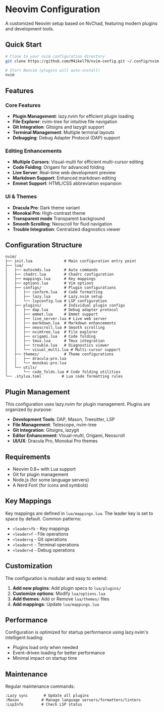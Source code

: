 # Neovim Configuration

A customized Neovim setup based on NvChad, featuring modern plugins and development tools.

## Quick Start

```bash
# Clone to your nvim configuration directory
git clone https://github.com/M4ikel79/nvim-config.git ~/.config/nvim

# Start Neovim (plugins will auto-install)
nvim
```

## Features

### Core Features
- **Plugin Management**: lazy.nvim for efficient plugin loading
- **File Explorer**: nvim-tree for intuitive file navigation
- **Git Integration**: Gitsigns and lazygit support
- **Terminal Management**: Multiple terminal layouts
- **Debugging**: Debug Adapter Protocol (DAP) support

### Editing Enhancements
- **Multiple Cursors**: Visual-multi for efficient multi-cursor editing
- **Code Folding**: Origami for advanced folding
- **Live Server**: Real-time web development preview
- **Markdown Support**: Enhanced markdown editing
- **Emmet Support**: HTML/CSS abbreviation expansion

### UI & Themes
- **Dracula Pro**: Dark theme variant
- **Monokai Pro**: High-contrast theme
- **Transparent mode** Transparent background
- **Smooth Scrolling**: Neoscroll for fluid navigation
- **Trouble Integration**: Centralized diagnostics viewer

## Configuration Structure

```
nvim/
├── init.lua              # Main configuration entry point
├── lua/
│   ├── autocmds.lua      # Auto commands
│   ├── chadrc.lua        # Chadrc configuration
│   ├── mappings.lua      # Key mappings
│   ├── options.lua       # Vim options
│   ├── configs/          # Plugin configurations
│   │   ├── conform.lua   # Code formatting
│   │   ├── lazy.lua      # Lazy.nvim setup
│   │   └── lspconfig.lua # LSP configuration
│   ├── plugins/          # Individual plugin configs
│   │   ├── dap.lua       # Debug adapter protocol
│   │   ├── emmet.lua     # Emmet support
│   │   ├── live_server.lua # Live web server
│   │   ├── markdown.lua  # Markdown enhancements
│   │   ├── neoscroll.lua # Smooth scrolling
│   │   ├── nvimtree.lua  # File explorer
│   │   ├── origami.lua   # Code folding
│   │   ├── tmux.lua      # Tmux integration
│   │   ├── trouble.lua   # Diagnostics viewer
│   │   └── visual_multi.lua # Multi-cursor support
│   ├── themes/           # Theme configurations
│   │   ├── dracula-pro.lua
│   │   └── monokai-pro.lua
│   └── utils/
│       └── code_folds.lua # Code folding utilities
└── .stylua.toml         # Lua code formatting rules
```

## Plugin Management

This configuration uses lazy.nvim for plugin management. Plugins are organized by purpose:

- **Development Tools**: DAP, Mason, Treesitter, LSP
- **File Management**: Telescope, nvim-tree
- **Git Integration**: Gitsigns, lazygit
- **Editor Enhancement**: Visual-multi, Origami, Neoscroll
- **UI/UX**: Dracula Pro, Monokai Pro themes

## Requirements

- Neovim 0.8+ with Lua support
- Git for plugin management
- Node.js (for some language servers)
- A Nerd Font (for icons and symbols)

## Key Mappings

Key mappings are defined in `lua/mappings.lua`. The leader key is set to space by default. Common patterns:

- `<leader>fk` - Key mappings
- `<leader>f` - File operations
- `<leader>g` - Git operations
- `<leader>t` - Terminal operations
- `<leader>d` - Debug operations

## Customization

The configuration is modular and easy to extend:

1. **Add new plugins**: Add plugin specs to `lua/plugins/`
2. **Customize options**: Modify `lua/options.lua`
3. **Add themes**: Add or Remove `lua/themes/` files
4. **Add mappings**: Update `lua/mappings.lua`

## Performance

Configuration is optimized for startup performance using lazy.nvim's intelligent loading:
- Plugins load only when needed
- Event-driven loading for better performance
- Minimal impact on startup time

## Maintenance

Regular maintenance commands:
```vim
:Lazy sync       # Update all plugins
:Mason          # Manage language servers/formatters/linters
:LspInfo        # Check LSP status
```
